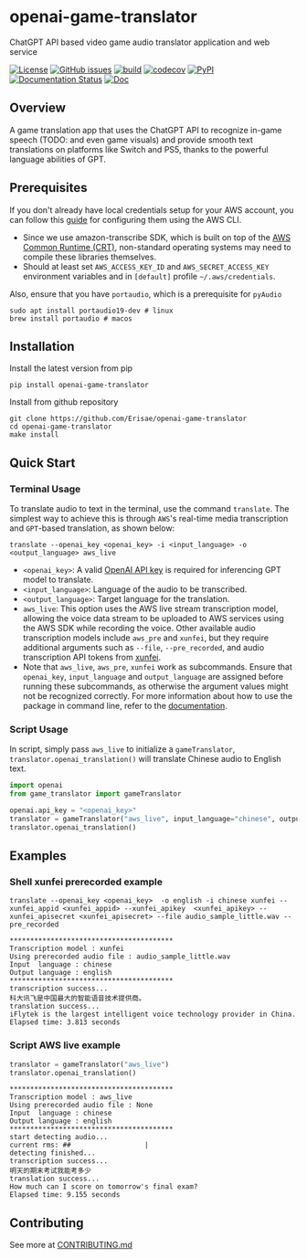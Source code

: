 # openai-game-translator
ChatGPT API based video game audio translator application and web service

[![License](https://img.shields.io/badge/License-Apache_2.0-blue.svg)](https://github.com/Erisae/openai-game-translator/blob/main/LICENSE)
[![GitHub issues](https://img.shields.io/github/issues/Erisae/openai-game-translator)](https://github.com/Erisae/openai-game-translator/issues)
[![build](https://github.com/Erisae/openai-game-translator/actions/workflows/build.yml/badge.svg)](https://github.com/Erisae/openai-game-translator/actions/workflows/build.yml)
[![codecov](https://codecov.io/gh/Erisae/openai-game-translator/branch/main/graph/badge.svg?token=NI2HGVWMKI)](https://codecov.io/gh/Erisae/openai-game-translator)
[![PyPI](https://img.shields.io/pypi/v/openai-game-translator)](https://pypi.org/project/openai-game-translator/)
[![Documentation Status](https://readthedocs.org/projects/openai-game-translator/badge/?version=latest)](https://openai-game-translator.readthedocs.io/en/latest/?badge=latest)
[![Doc](https://img.shields.io/badge/GitHub%20Pages-222222?style=for-the-badge&logo=GitHub%20Pages&logoColor=white)](https://erisae.github.io/openai-game-translator/)


## Overview
A game translation app that uses the ChatGPT API to recognize in-game speech (TODO: and even game visuals) and provide smooth text translations on platforms like Switch and PS5, thanks to the powerful language abilities of GPT.

## Prerequisites
If you don't already have local credentials setup for your AWS account, you can follow this [guide](https://docs.aws.amazon.com/cli/latest/userguide/cli-configure-files.html) for configuring them using the AWS CLI.

- Since we use amazon-transcribe SDK, which is built on top of the [AWS Common Runtime (CRT)](<https://github.com/awslabs/aws-crt-python>), non-standard operating systems may need to compile these libraries themselves.
- Should at least set `AWS_ACCESS_KEY_ID` and `AWS_SECRET_ACCESS_KEY` environment variables and in `[default]` profile `~/.aws/credentials`.
  
Also, ensure that you have `portaudio`, which is a prerequisite for `pyAudio`
```shell
sudo apt install portaudio19-dev # linux
brew install portaudio # macos
```

## Installation
Install the latest version from pip
```shell
pip install openai-game-translator
```
Install from github repository
```shell
git clone https://github.com/Erisae/openai-game-translator
cd openai-game-translator
make install
```

## Quick Start

### Terminal Usage
To translate audio to text in the terminal, use the command `translate`. The simplest way to achieve this is through `AWS`'s real-time media transcription and `GPT`-based translation, as shown below:
```shell
translate --openai_key <openai_key> -i <input_language> -o <output_language> aws_live
```
- `<openai_key>`: A valid [OpenAI API key](https://platform.openai.com/account/api-keys) is required for inferencing GPT model to translate.
- `<input_language>`: Language of the audio to be transcribed.
- `<output_language>`: Target language for the translation.
- `aws_live`: This option uses the AWS live stream transcription model, allowing the voice data stream to be uploaded to AWS services using the AWS SDK while recording the voice. Other available audio transcription models include `aws_pre` and `xunfei`, but they require additional arguments such as `--file`, `--pre_recorded`, and audio transcription API tokens from [xunfei](https://www.xfyun.cn/).
- Note that `aws_live`, `aws_pre`, `xunfei` work as subcommands. Ensure that `openai_key`, `input_language` and `output_language` are assigned before running these subcommands, as otherwise the argument values might not be recognized correctly.  For more information about how to use the package in command line, refer to the [documentation](https://erisae.github.io/openai-game-translator/). 

### Script Usage
In script, simply pass `aws_live` to initialize a `gameTranslator`, `translator.openai_translation()` will translate Chinese audio to English text.
```python
import openai
from game_translator import gameTranslator

openai.api_key = "<openai_key>"
translator = gameTranslator("aws_live", input_language="chinese", output_language="english")
translator.openai_translation()
```

## Examples
### Shell xunfei prerecorded example
```shell
translate --openai_key <openai_key>  -o english -i chinese xunfei --xunfei_appid <xunfei_appid> --xunfei_apikey  <xunfei_apikey> --xunfei_apisecret <xunfei_apisecret> --file audio_sample_little.wav --pre_recorded
```
```shell
****************************************
Transcription model : xunfei
Using prerecorded audio file : audio_sample_little.wav
Input  language : chinese
Output language : english
****************************************
transcription success...
科大讯飞是中国最大的智能语音技术提供商。
translation success...
iFlytek is the largest intelligent voice technology provider in China.
Elapsed time: 3.813 seconds
```
### Script AWS live example
```python
translator = gameTranslator("aws_live")
translator.openai_translation()
```
```shell
****************************************
Transcription model : aws_live
Using prerecorded audio file : None
Input  language : chinese
Output language : english
****************************************
start detecting audio...
current rms: ##                  |
detecting finished...
transcription success...
明天的期末考试我能考多少
translation success...
How much can I score on tomorrow's final exam?
Elapsed time: 9.155 seconds
```

## Contributing
See more at [CONTRIBUTING.md](./CONTRIBUTING.md)


